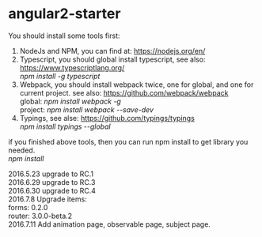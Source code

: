 # angular2-starter

You should install some tools first:

1. NodeJs and NPM, you can find at: https://nodejs.org/en/  
2. Typescript, you should global install typescript, see also: https://www.typescriptlang.org/  
*npm install -g typescript*  
3. Webpack, you should install webpack twice, one for global, and one for current project. see also: https://github.com/webpack/webpack   
global: *npm install webpack -g*   
project: *npm install webpack --save-dev*   
4. Typings, see alse: https://github.com/typings/typings   
*npm install typings --global*   

if you finished above tools, then you can run npm install to get library you needed.   
*npm install*   

2016.5.23 upgrade to RC.1  
2016.6.29 upgrade to RC.3  
2016.6.30 upgrade to RC.4  
2016.7.8 Upgrade items:    
 forms: 0.2.0  
router: 3.0.0-beta.2  
2016.7.11 Add animation page, observable page, subject page.   


